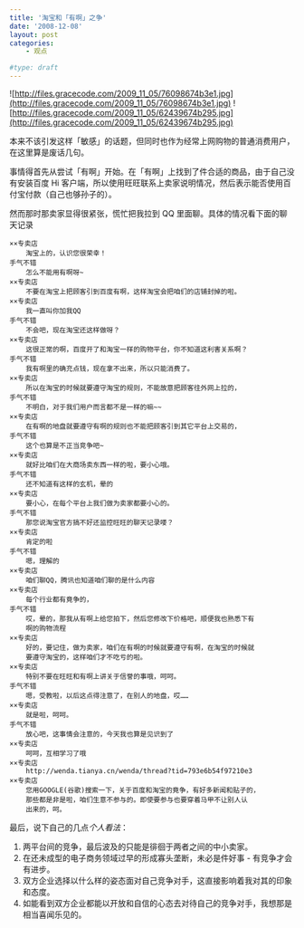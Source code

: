 ```yaml
---
title: '淘宝和「有啊」之争'
date: '2008-12-08'
layout: post
categories:
    - 观点

#type: draft
---
```


![http://files.gracecode.com/2009_11_05/76098674b3e1.jpg](http://files.gracecode.com/2009_11_05/76098674b3e1.jpg) ![http://files.gracecode.com/2009_11_05/62439674b295.jpg](http://files.gracecode.com/2009_11_05/62439674b295.jpg)

本来不该引发这样「敏感」的话题，但同时也作为经常上网购物的普通消费用户，在这里算是废话几句。

事情得首先从尝试「有啊」开始。在「有啊」上找到了件合适的商品，由于自己没有安装百度 Hi 客户端，所以使用旺旺联系上卖家说明情况，然后表示能否使用百付宝付款（自己也够孙子的）。

然而那时那卖家显得很紧张，慌忙把我拉到 QQ 里面聊。具体的情况看下面的聊天记录

```
××专卖店
    淘宝上的，认识您很荣幸！
手气不错
    怎么不能用有啊呀~ 
××专卖店
    不要在淘宝上把顾客引到百度有啊，这样淘宝会把咱们的店铺封掉的啦。
××专卖店
    我一直叫你加我QQ
手气不错
    不会吧，现在淘宝还这样做呀？ 
××专卖店
    这很正常的啊，百度开了和淘宝一样的购物平台，你不知道这利害关系啊？
手气不错 
    我有啊里的确充点钱，现在拿不出来，所以只能消费了。 
××专卖店
    所以在淘宝的时候就要遵守淘宝的规则，不能故意把顾客往外网上拉的，
手气不错 
    不明白，对于我们用户而言都不是一样的嘛~~
××专卖店
    在有啊的地盘就要遵守有啊的规则也不能把顾客引到其它平台上交易的，
手气不错
    这个也算是不正当竞争吧~ 
××专卖店
    就好比咱们在大商场卖东西一样的啦，要小心哦。
手气不错 
    还不知道有这样的玄机，晕的 
××专卖店
    要小心，在每个平台上我们做为卖家都要小心的。
手气不错 
    那您说淘宝官方搞不好还监控旺旺的聊天记录喽？
××专卖店
    肯定的啦
手气不错 
    嗯，理解的 
××专卖店
    咱们聊QQ，腾讯也知道咱们聊的是什么内容
××专卖店 
    每个行业都有竟争的，
手气不错 
    哎，晕的，那我从有啊上给您拍下，然后您修改下价格吧，顺便我也熟悉下有
    啊的购物流程 
××专卖店
    好的，要记住，做为卖家，咱们在有啊的时候就要遵守有啊，在淘宝的时候就
    要遵守淘宝的，这样咱们才不吃亏的啦。
××专卖店
    特别不要在旺旺和有啊上讲关于信誉的事哦，呵呵。
手气不错
    嗯，受教啦，以后这点得注意了，在别人的地盘，哎…… 
××专卖店 
    就是啦，呵呵。
手气不错 
    放心吧，这事情会注意的，今天我也算是见识到了 
××专卖店 
    呵呵，互相学习了哦 
××专卖店
    http://wenda.tianya.cn/wenda/thread?tid=793e6b54f97210e3
××专卖店 
    您用GOOGLE(谷歌)搜索一下，关于百度和淘宝的竟争，有好多新闻和贴子的，
    那些都是非是啦，咱们生意不参与的。即使要参与也要穿着马甲不让别人认
    出来的，呵。
```

最后，说下自己的几点*个人看法*：

1. 两平台间的竞争，最后波及的只能是徘徊于两者之间的中小卖家。
2. 在还未成型的电子商务领域过早的形成寡头垄断，未必是件好事 - 有竞争才会有进步。
3. 双方企业选择以什么样的姿态面对自己竞争对手，这直接影响着我对其的印象和态度。
4. 如能看到双方企业都能以开放和自信的心态去对待自己的竞争对手，我想那是相当喜闻乐见的。
